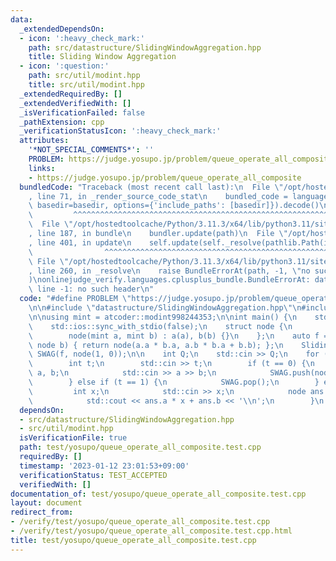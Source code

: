 ```yaml
---
data:
  _extendedDependsOn:
  - icon: ':heavy_check_mark:'
    path: src/datastructure/SlidingWindowAggregation.hpp
    title: Sliding Window Aggregation
  - icon: ':question:'
    path: src/util/modint.hpp
    title: src/util/modint.hpp
  _extendedRequiredBy: []
  _extendedVerifiedWith: []
  _isVerificationFailed: false
  _pathExtension: cpp
  _verificationStatusIcon: ':heavy_check_mark:'
  attributes:
    '*NOT_SPECIAL_COMMENTS*': ''
    PROBLEM: https://judge.yosupo.jp/problem/queue_operate_all_composite
    links:
    - https://judge.yosupo.jp/problem/queue_operate_all_composite
  bundledCode: "Traceback (most recent call last):\n  File \"/opt/hostedtoolcache/Python/3.11.3/x64/lib/python3.11/site-packages/onlinejudge_verify/documentation/build.py\"\
    , line 71, in _render_source_code_stat\n    bundled_code = language.bundle(stat.path,\
    \ basedir=basedir, options={'include_paths': [basedir]}).decode()\n          \
    \         ^^^^^^^^^^^^^^^^^^^^^^^^^^^^^^^^^^^^^^^^^^^^^^^^^^^^^^^^^^^^^^^^^^^^^^^^^^^^^^^^^\n\
    \  File \"/opt/hostedtoolcache/Python/3.11.3/x64/lib/python3.11/site-packages/onlinejudge_verify/languages/cplusplus.py\"\
    , line 187, in bundle\n    bundler.update(path)\n  File \"/opt/hostedtoolcache/Python/3.11.3/x64/lib/python3.11/site-packages/onlinejudge_verify/languages/cplusplus_bundle.py\"\
    , line 401, in update\n    self.update(self._resolve(pathlib.Path(included), included_from=path))\n\
    \                ^^^^^^^^^^^^^^^^^^^^^^^^^^^^^^^^^^^^^^^^^^^^^^^^^^^^^^^^^\n \
    \ File \"/opt/hostedtoolcache/Python/3.11.3/x64/lib/python3.11/site-packages/onlinejudge_verify/languages/cplusplus_bundle.py\"\
    , line 260, in _resolve\n    raise BundleErrorAt(path, -1, \"no such header\"\
    )\nonlinejudge_verify.languages.cplusplus_bundle.BundleErrorAt: datastructure/SlidingWindowAggregation.hpp:\
    \ line -1: no such header\n"
  code: "#define PROBLEM \"https://judge.yosupo.jp/problem/queue_operate_all_composite\"\
    \n\n#include \"datastructure/SlidingWindowAggregation.hpp\"\n#include \"util/modint.hpp\"\
    \n\nusing mint = atcoder::modint998244353;\n\nint main() {\n    std::cin.tie(0);\n\
    \    std::ios::sync_with_stdio(false);\n    struct node {\n        mint a, b;\n\
    \        node(mint a, mint b) : a(a), b(b) {}\n    };\n    auto f = [](node a,\
    \ node b) { return node(a.a * b.a, a.b * b.a + b.b); };\n    SlidingWindowAggregation<node>\
    \ SWAG(f, node(1, 0));\n\n    int Q;\n    std::cin >> Q;\n    for (; Q--;) {\n\
    \        int t;\n        std::cin >> t;\n        if (t == 0) {\n            int\
    \ a, b;\n            std::cin >> a >> b;\n            SWAG.push(node(a, b));\n\
    \        } else if (t == 1) {\n            SWAG.pop();\n        } else {\n   \
    \         int x;\n            std::cin >> x;\n            node ans = SWAG.fold();\n\
    \            std::cout << ans.a * x + ans.b << '\\n';\n        }\n    }\n}"
  dependsOn:
  - src/datastructure/SlidingWindowAggregation.hpp
  - src/util/modint.hpp
  isVerificationFile: true
  path: test/yosupo/queue_operate_all_composite.test.cpp
  requiredBy: []
  timestamp: '2023-01-12 23:01:53+09:00'
  verificationStatus: TEST_ACCEPTED
  verifiedWith: []
documentation_of: test/yosupo/queue_operate_all_composite.test.cpp
layout: document
redirect_from:
- /verify/test/yosupo/queue_operate_all_composite.test.cpp
- /verify/test/yosupo/queue_operate_all_composite.test.cpp.html
title: test/yosupo/queue_operate_all_composite.test.cpp
---
```

